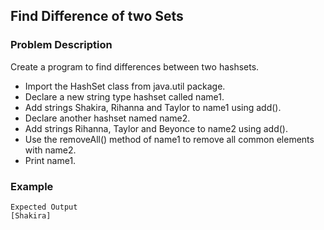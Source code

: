 ## Find Difference of two Sets

### Problem Description
Create a program to find differences between two hashsets.

- Import the HashSet class from java.util package.
- Declare a new string type hashset called name1.
- Add strings Shakira, Rihanna and Taylor to name1 using add().
- Declare another hashset named name2.
- Add strings Rihanna, Taylor and Beyonce to name2 using add().
- Use the removeAll() method of name1 to remove all common elements with name2.
- Print name1.

### Example
    Expected Output
    [Shakira]